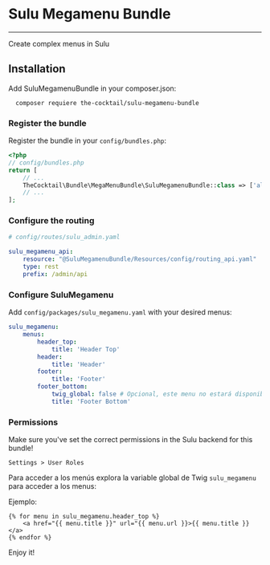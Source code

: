 # Sulu Megamenu Bundle

----

Create complex menus in Sulu 
 
## Installation

Add SuluMegamenuBundle in your composer.json:

```shell script
  composer requiere the-cocktail/sulu-megamenu-bundle
```
### Register the bundle

Register the bundle in your `config/bundles.php`:

```php
<?php
// config/bundles.php
return [
    // ...
    TheCocktail\Bundle\MegaMenuBundle\SuluMegamenuBundle::class => ['all' => true],       
    // ...
];
```

### Configure the routing

```yaml
# config/routes/sulu_admin.yaml

sulu_megamenu_api:
    resource: "@SuluMegamenuBundle/Resources/config/routing_api.yaml"
    type: rest
    prefix: /admin/api
```

### Configure SuluMegamenu

Add `config/packages/sulu_megamenu.yaml` with your desired menus:

```yaml
sulu_megamenu:
    menus:
        header_top:
            title: 'Header Top'
        header:
            title: 'Header'
        footer:
            title: 'Footer'
        footer_bottom:
            twig_global: false # Opcional, este menu no estará disponible en la variable global sulu_megamenu
            title: 'Footer Bottom'
```
### Permissions
Make sure you've set the correct permissions in the Sulu backend for this bundle!

`Settings > User Roles`


Para acceder a los menús explora la variable global de Twig `sulu_megamenu` para acceder a los menus:

Ejemplo:

```twig
{% for menu in sulu_megamenu.header_top %}
    <a href="{{ menu.title }}" url="{{ menu.url }}>{{ menu.title }}</a>
{% endfor %}
```

Enjoy it!
